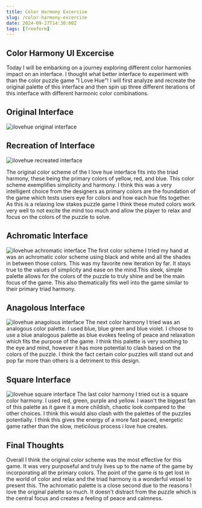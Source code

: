 ```yaml
---
title: Color Harmony Excercise
slug: /color-harmony-excercise
date: 2024-09-27T14:30:00Z
tags: [freeform]
---
```



## Color Harmony UI Excercise

Today I will be embarking on a journey exploring different color harmonies impact on
an interface. I thought what better interface to experiment with than the color puzzle game
"I Love Hue"! I will first analyze and recreate the original palette of this interface and then spin up three different iterations of this interface with different harmonic color
combinations.

## Original Interface

![ilovehue original interface](../docs/assets/ilovehue-og.png)

## Recreation of Interface

![ilovehue recreated interface](../docs/assets/ilovehue-recreation.png)

The original color scheme of the I love hue interface fits into the triad harmony, these
being the primary colors of yellow, red, and blue. This color scheme exemplifies simplicity and harmony. I think this was a very intelligent choice from the designers as primary colors
are the foundation of the game which tests users eye for colors and how each hue fits together.  As this is a relaxing low stakes puzzle game I think these muted colors work very well to not excite the mind too much and allow the player to relax and focus on the colors of the puzzle to solve.

## Achromatic Interface

![ilovehue achromatic interface](../docs/assets/ilovehue-achromatic.png)
The first color scheme I tried my hand at was an achromatic color scheme using
black and white and all the shades in between those colors. This was my favorite new
iteration by far. It stays true to the values of simplicity and ease on the mind.This sleek,
simple palette allows for the colors of the puzzle to truly shine and be the main focus of
the game. This also thematically fits well into the game similar to their primary triad
harmony.

## Anagolous Interface

![ilovehue anagolous interface](../docs/assets/ilovehue-anagolous.png)
The next color harmony I tried was an analogous color palette. I used blue, blue green and
blue violet. I choose to use a blue analogous palette as blue evokes feeling of peace and
relaxation which fits the purpose of the game. I think this palette is very soothing to the
eye and mind, however it has more potential to clash based on the colors of the puzzle. I think the fact certain color puzzles will stand out and pop far more than others is a detriment to this design.

## Square Interface

![ilovehue square interface](../docs/assets/ilovehue-square.png)
The last color harmony I tried out is a square color harmony. I used red, green, purple
and yellow. I wasn't the biggest fan of this palette as it gave it a more childish, chaotic
look compared to the other choices. I think this would also clash with the palettes of
the puzzles potentially. I think this gives the energy of a more fast paced, energetic game
rather than the slow, meticilous process i love hue creates.

## Final Thoughts

Overall I think the original color scheme was the most effective for this game. It
was very purposeful and truly lives up to the name of the game by incorporating
all the primary colors. The point of the game is to get lost in the world of color
and relax and the triad harmony is a wonderful vessel to present this. The achromatic
palette is a close second due to the reasons I love the original palette so much.
It doesn't distract from the puzzle which is the central focus and creates a feeling
of peace and calmness.
